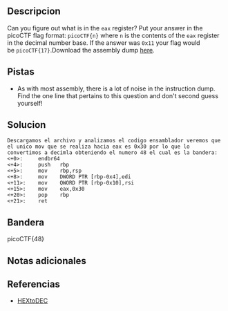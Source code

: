 

## Descripcion
Can you figure out what is in the `eax` register? Put your answer in the picoCTF flag format: `picoCTF{n}` where `n` is the contents of the `eax` register in the decimal number base. If the answer was `0x11` your flag would be `picoCTF{17}`.Download the assembly dump [here](https://artifacts.picoctf.net/c/509/disassembler-dump0_a.txt).
## Pistas
- As with most assembly, there is a lot of noise in the instruction dump. Find the one line that pertains to this question and don't second guess yourself!
## Solucion
```
Descargamos el archivo y analizamos el codigo ensamblador veremos que el unico mov que se realiza hacia eax es 0x30 por lo que lo convertimos a decimla obteniendo el numero 48 el cual es la bandera:
<+0>:     endbr64 
<+4>:     push   rbp
<+5>:     mov    rbp,rsp
<+8>:     mov    DWORD PTR [rbp-0x4],edi
<+11>:    mov    QWORD PTR [rbp-0x10],rsi
<+15>:    mov    eax,0x30
<+20>:    pop    rbp
<+21>:    ret

```

## Bandera

picoCTF{48}

## Notas adicionales

## Referencias
- [HEXtoDEC](https://www.rapidtables.com/convert/number/hex-to-decimal.html)